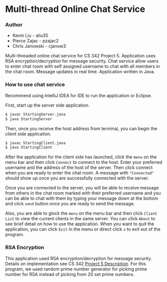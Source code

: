 # Multi-thread Online Chat Service

### Author
  - Kevin Liu - aliu35
  - Pierce Zajac - pzajac2
  - Chris Janowski - cjanow3

Multi-threaded online chat service for CS 342 Project 5. Application uses RSA encryption/decryption for message security. Chat service allow users to enter chat room with self assigned username to chat with all members in the chat room. Message updates in real time. Application written in Java.

### How to use chat service

Recommend using IntelliJ IDEA for IDE to run the application or Eclipse.

First, start up the server side application.

```sh
$ javac StartingServer.java
$ java StartingServer
```

Then, once you receive the host address from terminal, you can begin the client side application.

```sh
$ javac StartingClient.java
$ java StartingClient
```

After the application for the client side has launched, click the `menu` on the menu bar and then click `Connect` to connect to the host. Enter your preferred username and the address of the host of the server. Then click connect when you are ready to enter the chat room. A message with `"Connected"` should show up once you are successfully connected with the server.

Once you are connected to the server, you will be able to receive message from others in the chat room marked with their preferred username and you can be able to chat with them by typing your message down at the bottom and click `send` button once you are ready to send the message.

Also, you are able to glock the `menu` on the menu bar and then click `Client List` to view the current clients in the same server. You can click `About` to see brief detail on how to use the application. When you want to quit the application, you can click `Exit` in the menu or direct click `x` to exit out of the program.

### RSA Encryption

This application used RSA encryption/decryption for message security. Details on implementation see CS 342 [Project 5 Description][cs342]. For this program, we used random prime number generator for picking prime number for RSA instead of picking from 20 set prime numbers.

[cs342]: <https://www.cs.uic.edu/pub/CS342/AssignmentsF17/CS_342_proj5_f17.pdf>
